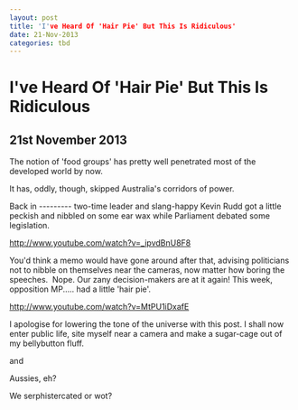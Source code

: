 ```yaml
---
layout: post
title: 'I've Heard Of 'Hair Pie' But This Is Ridiculous'
date: 21-Nov-2013
categories: tbd
---
```


# I've Heard Of 'Hair Pie' But This Is Ridiculous

## 21st November 2013

The notion of 'food groups' has pretty well penetrated most of the developed world by now.

It has,   oddly, though, skipped Australia's corridors of power.

Back in --------- two-time leader and slang-happy Kevin Rudd got a little peckish and nibbled on some ear wax while Parliament debated some legislation.

http://www.youtube.com/watch?v=_ipvdBnU8F8

 

You'd think a memo would have gone around after that, advising politicians not to nibble on themselves near the cameras, now matter how boring the speeches.  Nope. Our zany decision-makers are at it again! This week, opposition MP..... had a little 'hair pie'.

http://www.youtube.com/watch?v=MtPU1iDxafE

I apologise for lowering the tone of the universe with this post. I shall now enter public life, site myself near a camera and make a sugar-cage out of my bellybutton fluff.

and

 

Aussies, eh?

We serphistercated or wot?
